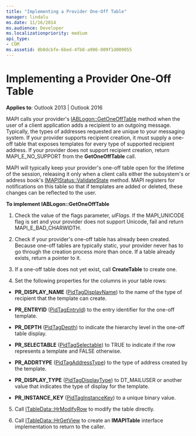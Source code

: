 ```yaml
---
title: "Implementing a Provider One-Off Table"
manager: lindalu
ms.date: 11/16/2014
ms.audience: Developer
ms.localizationpriority: medium
api_type:
- COM
ms.assetid: 8b0dcbfe-6bed-4fb8-a906-009f1d009055 
---
```


# Implementing a Provider One-Off Table

**Applies to**: Outlook 2013 | Outlook 2016
 
MAPI calls your provider's [IABLogon::GetOneOffTable](iablogon-getoneofftable.md) method when the user of a client application adds a recipient to an outgoing message. Typically, the types of addresses requested are unique to your messaging system. If your provider supports recipient creation, it must supply a one-off table that exposes templates for every type of supported recipient address. If your provider does not support recipient creation, return MAPI_E_NO_SUPPORT from the **GetOneOffTable** call.
 
MAPI will typically keep your provider's one-off table open for the lifetime of the session, releasing it only when a client calls either the subsystem's or address book's [IMAPIStatus::ValidateState](imapistatus-validatestate.md) method. MAPI registers for notifications on this table so that if templates are added or deleted, these changes can be reflected to the user.
 
 **To implement IABLogon::GetOneOffTable**
 
1. Check the value of the flags parameter, _ulFlags_. If the MAPI_UNICODE flag is set and your provider does not support Unicode, fail and return MAPI_E_BAD_CHARWIDTH.

2. Check if your provider's one-off table has already been created. Because one-off tables are typically static, your provider never has to go through the creation process more than once. If a table already exists, return a pointer to it.

3. If a one-off table does not yet exist, call **CreateTable** to create one.

4. Set the following properties for the columns in your table rows:

- **PR_DISPLAY_NAME** ([PidTagDisplayName](pidtagdisplayname-canonical-property.md)) to the name of the type of recipient that the template can create.

- **PR_ENTRYID** ([PidTagEntryId](pidtagentryid-canonical-property.md)) to the entry identifier for the one-off template.

- **PR_DEPTH** ([PidTagDepth](pidtagdepth-canonical-property.md)) to indicate the hierarchy level in the one-off table display.

- **PR_SELECTABLE** ([PidTagSelectable](pidtagselectable-canonical-property.md)) to TRUE to indicate if the row represents a template and FALSE otherwise.

- **PR_ADDRTYPE** ([PidTagAddressType](pidtagaddresstype-canonical-property.md)) to the type of address created by the template.

- **PR_DISPLAY_TYPE** ([PidTagDisplayType](pidtagdisplaytype-canonical-property.md)) to DT_MAILUSER or another value that indicates the type of display for the template.

- **PR_INSTANCE_KEY** ([PidTagInstanceKey](pidtaginstancekey-canonical-property.md)) to a unique binary value.

5. Call [ITableData::HrModifyRow](itabledata-hrmodifyrow.md) to modify the table directly.

6. Call [ITableData::HrGetView](itabledata-hrgetview.md) to create an **IMAPITable** interface implementation to return to the caller.
